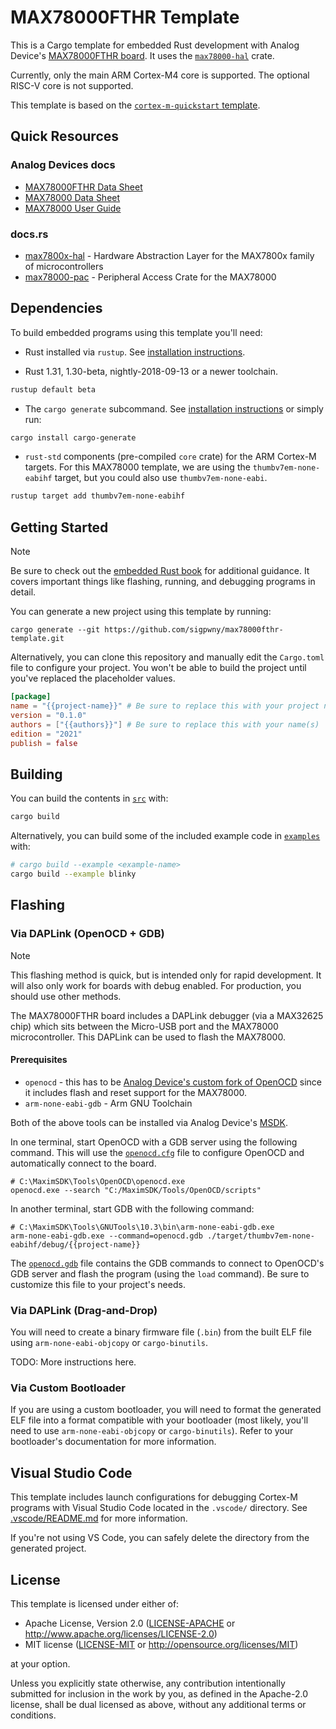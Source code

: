 # MAX78000FTHR Template
This is a Cargo template for embedded Rust development with Analog Device's [MAX78000FTHR board](https://www.analog.com/en/resources/evaluation-hardware-and-software/evaluation-boards-kits/max78000fthr.html). It uses the [`max78000-hal`](https://github.com/sigpwny/max78000-hal) crate.

Currently, only the main ARM Cortex-M4 core is supported. The optional RISC-V core is not supported.

This template is based on the [`cortex-m-quickstart` template](https://github.com/rust-embedded/cortex-m-quickstart).

## Quick Resources
### Analog Devices docs
- [MAX78000FTHR Data Sheet](https://www.analog.com/media/en/technical-documentation/data-sheets/MAX78000FTHR.pdf)
- [MAX78000 Data Sheet](https://www.analog.com/media/en/technical-documentation/data-sheets/MAX78000.pdf)
- [MAX78000 User Guide](https://www.analog.com/media/en/technical-documentation/user-guides/max78000-user-guide.pdf)
### docs.rs
- [max7800x-hal](https://docs.rs/max7800x-hal) - Hardware Abstraction Layer for the MAX7800x family of microcontrollers
- [max78000-pac](https://docs.rs/max78000-pac) - Peripheral Access Crate for the MAX78000

## Dependencies
To build embedded programs using this template you'll need:

- Rust installed via `rustup`. See [installation instructions](https://www.rust-lang.org/tools/install).

- Rust 1.31, 1.30-beta, nightly-2018-09-13 or a newer toolchain.
```sh
rustup default beta
```

- The `cargo generate` subcommand. See [installation instructions](https://github.com/ashleygwilliams/cargo-generate#installation) or simply run:
```sh
cargo install cargo-generate
```

- `rust-std` components (pre-compiled `core` crate) for the ARM Cortex-M targets. For this MAX78000 template, we are using the `thumbv7em-none-eabihf` target, but you could also use `thumbv7em-none-eabi`.
```sh
rustup target add thumbv7em-none-eabihf
```

## Getting Started
> [!NOTE]  
> Be sure to check out the [embedded Rust book](https://rust-embedded.github.io/book) for additional guidance. It covers important things like flashing, running, and debugging programs in detail.

You can generate a new project using this template by running:
```
cargo generate --git https://github.com/sigpwny/max78000fthr-template.git
```

Alternatively, you can clone this repository and manually edit the `Cargo.toml` file to configure your project. You won't be able to build the project until you've replaced the placeholder values.

```toml
[package]
name = "{{project-name}}" # Be sure to replace this with your project name
version = "0.1.0"
authors = ["{{authors}}"] # Be sure to replace this with your name(s)
edition = "2021"
publish = false
```

## Building
You can build the contents in [`src`](./src) with:
```sh
cargo build
```

Alternatively, you can build some of the included example code in [`examples`](./examples) with:
```sh
# cargo build --example <example-name>
cargo build --example blinky
```

## Flashing
### Via DAPLink (OpenOCD + GDB)
> [!NOTE]  
> This flashing method is quick, but is intended only for rapid development. It will also only work for boards with debug enabled. For production, you should use other methods.

The MAX78000FTHR board includes a DAPLink debugger (via a MAX32625 chip) which sits between the Micro-USB port and the MAX78000 microcontroller. This DAPLink can be used to flash the MAX78000.

#### Prerequisites
- `openocd` - this has to be [Analog Device's custom fork of OpenOCD](https://github.com/analogdevicesinc/openocd/tree/release) since it includes flash and reset support for the MAX78000.
- `arm-none-eabi-gdb` - Arm GNU Toolchain

Both of the above tools can be installed via Analog Device's [MSDK](https://analogdevicesinc.github.io/msdk/USERGUIDE/#installation).

In one terminal, start OpenOCD with a GDB server using the following command. This will use the [`openocd.cfg`](./openocd.cfg) file to configure OpenOCD and automatically connect to the board.
```pwsh
# C:\MaximSDK\Tools\OpenOCD\openocd.exe
openocd.exe --search "C:/MaximSDK/Tools/OpenOCD/scripts"
```
In another terminal, start GDB with the following command:
```pwsh
# C:\MaximSDK\Tools\GNUTools\10.3\bin\arm-none-eabi-gdb.exe
arm-none-eabi-gdb.exe --command=openocd.gdb ./target/thumbv7em-none-eabihf/debug/{{project-name}}
```

The [`openocd.gdb`](./openocd.gdb) file contains the GDB commands to connect to OpenOCD's GDB server and flash the program (using the `load` command). Be sure to customize this file to your project's needs.

### Via DAPLink (Drag-and-Drop)
You will need to create a binary firmware file (`.bin`) from the built ELF file using `arm-none-eabi-objcopy` or `cargo-binutils`.

TODO: More instructions here.

### Via Custom Bootloader
If you are using a custom bootloader, you will need to format the generated ELF file into a format compatible with your bootloader (most likely, you'll need to use `arm-none-eabi-objcopy` or `cargo-binutils`). Refer to your bootloader's documentation for more information.

## Visual Studio Code
This template includes launch configurations for debugging Cortex-M programs with Visual Studio Code located in the `.vscode/` directory. See [.vscode/README.md](./.vscode/README.md) for more information.

If you're not using VS Code, you can safely delete the directory from the generated project.

## License
This template is licensed under either of:

- Apache License, Version 2.0 ([LICENSE-APACHE](LICENSE-APACHE) or
  http://www.apache.org/licenses/LICENSE-2.0)
- MIT license ([LICENSE-MIT](LICENSE-MIT) or http://opensource.org/licenses/MIT)

at your option.

Unless you explicitly state otherwise, any contribution intentionally submitted
for inclusion in the work by you, as defined in the Apache-2.0 license, shall be
dual licensed as above, without any additional terms or conditions.